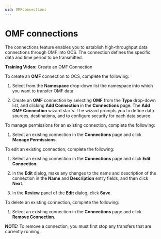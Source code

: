 ```yaml
---
uid: OMFconnections
---
```


# OMF connections

The connections feature enables you to establish high-throughput data connections through OMF into OCS. The connection defines the specific data and time period to be transmitted.

**Training Video:** Create an OMF Connection

To create an **OMF** connection to OCS, complete the following:

  1. Select from the **Namespace** drop-down list the namespace into which you want to transfer OMF data.

  2. Create an **OMF** connection by selecting **OMF** from the **Type** drop-down list, and clicking **Add Connection** in the **Connections** page. The **Add OMF Connection** wizard starts. The wizard prompts you to define data sources, destinations, and to configure security for each data source.

To manage permissions for an existing connection, complete the
following:

  1. Select an existing connection in the **Connections** page and click **Manage Permissions**.

To edit an existing connection, complete the following:

  1. Select an existing connection in the **Connections** page and click **Edit Connection**.

  2. In the **Edit** dialog, make any changes to the name and description of the connection in the **Name** and **Description** entry fields, and then click **Next**.

  3. In the **Review** panel of the **Edit** dialog, click **Save**.

To delete an existing connection, complete the following:

  1. Select an existing connection in the **Connections** page and click **Remove Connection**.                                  
  
   **NOTE:** To remove a connection, you must first stop any transfers that are currently running.
